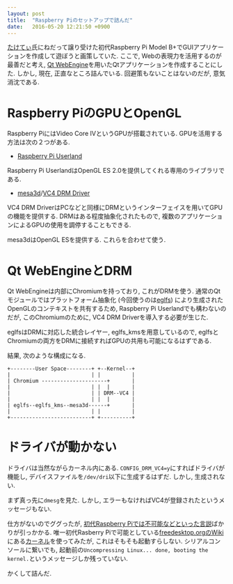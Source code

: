 ```yaml
---
layout: post
title:  "Raspberry Piのセットアップで詰んだ"
date:   2016-05-20 12:21:50 +0900
---
```

[たけてぃ](https://twitter.com/takeokunn/status/731023486609592320)氏にねだって譲り受けた初代Raspberry Pi Model B+でGUIアプリケーションを作成して遊ぼうと画策していた.
ここで, Webの表現力を活用するのが最善だと考え, [Qt WebEngine](http://doc.qt.io/qt-5/qtwebengine-index.html)を用いたQtアプリケーションを作成することにした.
しかし, 現在, 正直なところ詰んでいる. 回避策もないことはないのだが, 意気消沈である.

# Raspberry PiのGPUとOpenGL
Raspberry PiにはVideo Core IVというGPUが搭載されている. GPUを活用する方法は次の２つがある.

* [Raspberry Pi Userland](https://github.com/raspberrypi/userland)

Raspberry Pi UserlandはOpenGL ES 2.0を提供してくれる専用のライブラリである.

* [mesa3d](http://www.mesa3d.org/)/[VC4 DRM Driver](https://dri.freedesktop.org/wiki/VC4/)

VC4 DRM DriverはPCなどと同様にDRMというインターフェイスを用いてGPUの機能を提供する.
DRMはある程度抽象化されたもので, 複数のアプリケーションによるGPUの使用を調停することもできる.

mesa3dはOpenGL ESを提供する. これらを合わせて使う.

# Qt WebEngineとDRM
Qt WebEngineは内部にChromiumを持っており, これがDRMを使う. 通常のQtモジュールではプラットフォーム抽象化
(今回使うのは[eglfs](http://doc.qt.io/qt-5/embedded-linux.html#eglfs))
により生成されたOpenGLのコンテキストを共有するため, Raspberry Pi Userlandでも構わないのだが,
このChromiumのために, VC4 DRM Driverを導入する必要が生じた.

eglfsはDRMに対応した統合レイヤー, eglfs_kmsを用意しているので,
eglfsとChromiumの両方をDRMに接続すればGPUの共用も可能になるはずである.

結果, 次のような構成になる.

```
+--------User Space--------+ +--Kernel--+
|                          | |          |
| Chromium ---------------------+       |
|                          | |  |       |
|                          | | DRM--VC4 |
|                          | |  |       |
| eglfs--eglfs_kms--mesa3d------+       |
|                          | |          |
+--------------------------+ +----------+
```

# ドライバが動かない
ドライバは当然ながらカーネル内にある. `CONFIG_DRM_VC4=y`にすればドライバが機能し,
デバイスファイルを`/dev/dri`以下に生成するはずだ. しかし, 生成されない.

まず真っ先に`dmesg`を見た. しかし, エラーもなければVC4が登録されたというメッセージもない.

仕方がないのでググったが, [初代Raspberry Piでは不可能などといった言説](https://github.com/gohai/vc4-buildbot/issues/4)ばかりが引っかかる.
唯一初代Rasberry Piで可能としている[freedesktop.orgのWiki](https://dri.freedesktop.org/wiki/VC4/)にある[カーネル](https://github.com/anholt/linux/tree/vc4-kms-v3d)を使ってみたが,
これはそもそも起動すらしない. シリアルコンソールに繋いでも, 起動前の`Uncompressing Linux... done, booting the kernel.`というメッセージしか残っていない.

かくして詰んだ.
